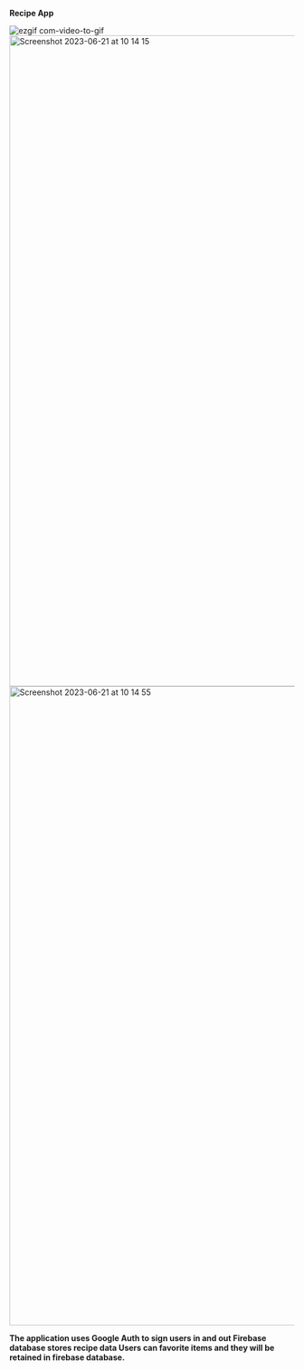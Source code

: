 **Recipe App**


![ezgif com-video-to-gif](https://github.com/kylecalbert/cc9-recipe-app-challenge/assets/20683951/f215fc92-0540-4614-b7b8-2c1f0663aefa)
<img width="1151" alt="Screenshot 2023-06-21 at 10 14 15" src="https://github.com/kylecalbert/cc9-recipe-app-challenge/assets/20683951/885ac1ef-ff13-46a7-bd97-625ab0977721">
<img width="1130" alt="Screenshot 2023-06-21 at 10 14 55" src="https://github.com/kylecalbert/cc9-recipe-app-challenge/assets/20683951/3d7f10c6-885f-4711-99ca-b6270a558457">

**The application uses Google Auth to sign users in and out
Firebase database stores recipe data 
Users can favorite items and they will be retained in firebase database.**
